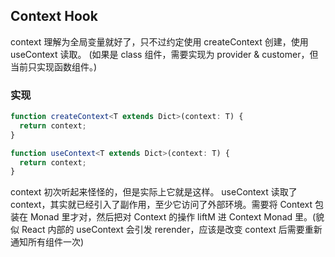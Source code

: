 ## Context Hook

context 理解为全局变量就好了，只不过约定使用 createContext 创建，使用 useContext 读取。
(如果是 class 组件，需要实现为 provider & customer，但当前只实现函数组件。)

### 实现

```typescript
function createContext<T extends Dict>(context: T) {
  return context;
}

function useContext<T extends Dict>(context: T) {
  return context;
}
```

context 初次听起来怪怪的，但是实际上它就是这样。
useContext 读取了 context，其实就已经引入了副作用，至少它访问了外部环境。需要将 Context 包装在 Monad 里才对，然后把对 Context 的操作 liftM 进 Context Monad 里。(貌似 React 内部的 useContext 会引发 rerender，应该是改变 context 后需要重新通知所有组件一次)
